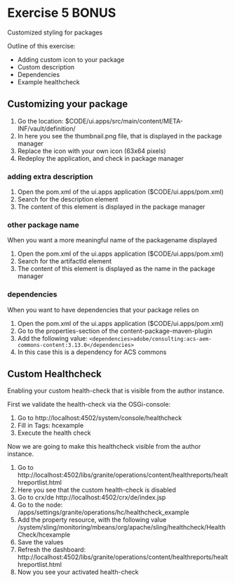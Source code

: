 # Exercise 5 BONUS

Customized styling for packages

Outline of this exercise:
- Adding custom icon to your package
- Custom description
- Dependencies
- Example healthcheck


## Customizing your package

1. Go the location: $CODE/ui.apps/src/main/content/META-INF/vault/definition/
2. In here you see the thumbnail.png file, that is displayed in the package manager
3. Replace the icon with your own icon (63x64 pixels)
4. Redeploy the application, and check in package manager

### adding extra description

1. Open the pom.xml of the ui.apps application ($CODE/ui.apps/pom.xml)
2. Search for the description element
3. The content of this element is displayed in the package manager

### other package name

When you want a more meaningful name of the packagename displayed

1. Open the pom.xml of the ui.apps application ($CODE/ui.apps/pom.xml)
2. Search for the artifactId element
3. The content of this element is displayed as the name in the package manager

### dependencies

When you want to have dependencies that your package relies on
1. Open the pom.xml of the ui.apps application ($CODE/ui.apps/pom.xml)
2. Go to the properties-section of the content-package-maven-plugin
3. Add the following value: `<dependencies>adobe/consulting:acs-aem-commons-content:3.13.0</dependencies>`
4. In this case this is a dependency for ACS commons

## Custom Healthcheck

Enabling your custom health-check that is visible from the author instance.  

First we validate the health-check via the OSGi-console:
1. Go to http://localhost:4502/system/console/healthcheck
2. Fill in Tags: hcexample
3. Execute the health check

Now we are going to make this healthcheck visible from the author instance.

1. Go to http://localhost:4502/libs/granite/operations/content/healthreports/healthreportlist.html
2. Here you see that the custom health-check is disabled
3. Go to crx/de http://localhost:4502/crx/de/index.jsp
4. Go to the node: /apps/settings/granite/operations/hc/healthcheck_example
5. Add the property resource, with the following value /system/sling/monitoring/mbeans/org/apache/sling/healthcheck/HealthCheck/hcexample
6. Save the values
7. Refresh the dashboard: http://localhost:4502/libs/granite/operations/content/healthreports/healthreportlist.html
8. Now you see your activated health-check
